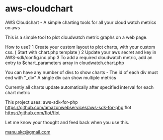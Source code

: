 aws-cloudchart
==============

AWS Cloudchart - A simple charting tools for all your cloud watch metrics on aws

This is a simple tool to plot cloudwatch metric graphs on a web page.

How to use?
1 Create your custom layout to plot charts, with your custom css. ( Start with chart.php template )
2 Update your aws secret and key in AWS-sdk/config.inc.php
3 To add a required cloudwatch metric, add an entry to $chart_parameters array in cloudwatch.chart.php

You can have any number of divs to show charts - The id of each div must end with "_div"
A single div can show multiple metrics

Currently all charts update automatically after specified interval for each chart metric


This project uses:
aws-sdk-for-php https://github.com/amazonwebservices/aws-sdk-for-php
flot https://github.com/flot/flot

Let me know your thought and feed back when you use this.

manu.skc@gmail.com




